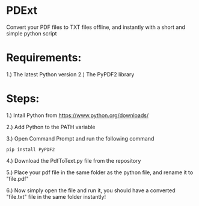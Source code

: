 # PDExt
Convert your PDF files to TXT files offline, and instantly with a short and simple python script

# Requirements:
1.) The latest Python version
2.) The PyPDF2 library

# Steps:
1.) Intall Python from https://www.python.org/downloads/

2.) Add Python to the PATH variable

3.) Open Command Prompt and run the following command

    pip install PyPDF2

4.) Download the PdfToText.py file from the repository

5.) Place your pdf file in the same folder as the python file, and rename it to "file.pdf"

6.) Now simply open the file and run it, you should have a converted "file.txt" file in the same folder instantly!

